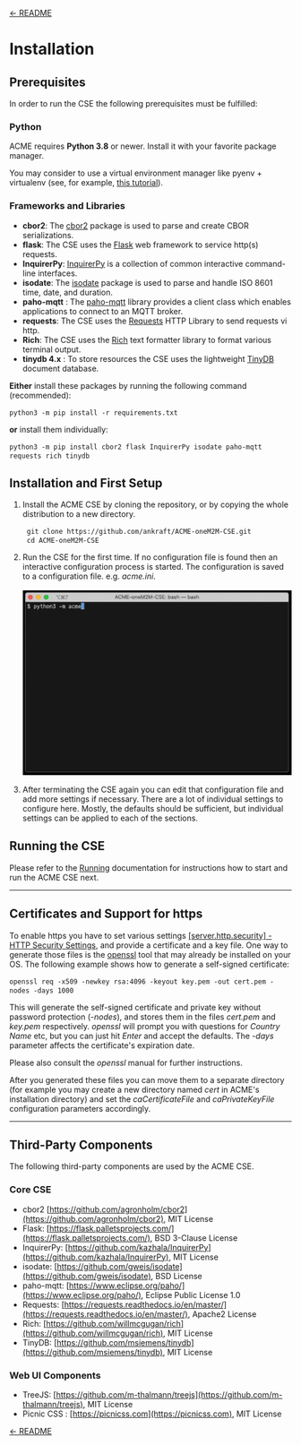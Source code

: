 [← README](../README.md) 

# Installation

## Prerequisites
In order to run the CSE the following prerequisites must be fulfilled:

### Python

ACME requires **Python 3.8** or newer. Install it with your favorite package manager.

You may consider to use a virtual environment manager like pyenv + virtualenv (see, for example, [this tutorial](https://realpython.com/python-virtual-environments-a-primer/)).

### Frameworks and Libraries

- **cbor2**: The [cbor2](https://github.com/agronholm/cbor2) package is used to parse and create CBOR serializations.
- **flask**: The CSE uses the [Flask](https://flask.palletsprojects.com/) web framework to service http(s) requests.
- **InquirerPy**: [InquirerPy](https://github.com/kazhala/InquirerPy/) is a collection of common interactive command-line interfaces.
- **isodate**: The [isodate](https://github.com/gweis/isodate) package is used to parse and handle ISO 8601 time, date, and duration.
- **paho-mqtt**	: The [paho-mqtt](https://www.eclipse.org/paho/) library provides a client class which enables applications to connect to an MQTT broker.
- **requests**: The CSE uses the [Requests](https://requests.readthedocs.io) HTTP Library to send requests vi http.
- **Rich**: The CSE uses the [Rich](https://github.com/willmcgugan/rich) text formatter library to format various terminal output.
- **tinydb 4.x** : To store resources the CSE uses the lightweight [TinyDB](https://github.com/msiemens/tinydb) document database.

**Either** install these packages by running the following command (recommended):

	python3 -m pip install -r requirements.txt

**or** install them individually:  

	python3 -m pip install cbor2 flask InquirerPy isodate paho-mqtt requests rich tinydb

<a name="first_setup"></a>
## Installation and First Setup

1. Install the ACME CSE by cloning the repository, or by copying the whole distribution to a new directory.

		git clone https://github.com/ankraft/ACME-oneM2M-CSE.git
		cd ACME-oneM2M-CSE

1. Run the CSE for the first time. If no configuration file is found then an interactive configuration process is started. The
configuration is saved to a configuration file. e.g. *acme.ini*.  
&nbsp;  
![](images/bootstrapConfig.gif)

1.  After terminating the CSE again you can edit that configuration file and add more settings if necessary.
	There are a lot of individual settings to configure here. Mostly, the defaults should be sufficient, but individual settings can be applied to each of the sections.  


## Running the CSE

Please refer to the [Running](Running.md) documentation for instructions how to start and run the ACME CSE next.

---
## Certificates and Support for https

To enable https you have to set various settings [\[server.http.security\] - HTTP Security Settings](Configuration.md#security_http), and provide a certificate and a key file. 
One way to generate those files is the [openssl](https://www.openssl.org) tool that may already be installed on your OS. The following example shows how to 
generate a self-signed certificate:

	openssl req -x509 -newkey rsa:4096 -keyout key.pem -out cert.pem -nodes -days 1000

This will generate the self-signed certificate and private key without password protection (*-nodes*), and stores them in the files *cert.pem* and *key.pem* respectively. 
*openssl* will prompt you with questions for *Country Name* etc, but you can just hit *Enter* and accept the defaults. The *-days* parameter affects the certificate's
expiration date.

Please also consult the *openssl* manual for further instructions. 

After you generated these files you can move them to a separate directory (for example you may create a new directory named *cert* in ACME's installation directory) and set the *caCertificateFile* and *caPrivateKeyFile* configuration parameters accordingly.

---

## Third-Party Components
The following third-party components are used by the ACME CSE.

### Core CSE
- cbor2 [https://github.com/agronholm/cbor2](https://github.com/agronholm/cbor2), MIT License
- Flask: [https://flask.palletsprojects.com/](https://flask.palletsprojects.com/), BSD 3-Clause License
- InquirerPy: [https://github.com/kazhala/InquirerPy](https://github.com/kazhala/InquirerPy), MIT License
- isodate: [https://github.com/gweis/isodate](https://github.com/gweis/isodate), BSD License
- paho-mqtt: [https://www.eclipse.org/paho/](https://www.eclipse.org/paho/), Eclipse Public License 1.0 
- Requests: [https://requests.readthedocs.io/en/master/](https://requests.readthedocs.io/en/master/), Apache2 License
- Rich: [https://github.com/willmcgugan/rich](https://github.com/willmcgugan/rich), MIT License 
- TinyDB: [https://github.com/msiemens/tinydb](https://github.com/msiemens/tinydb), MIT License


### Web UI Components
- TreeJS: [https://github.com/m-thalmann/treejs](https://github.com/m-thalmann/treejs), MIT License
- Picnic CSS : [https://picnicss.com](https://picnicss.com), MIT License

[← README](../README.md) 
